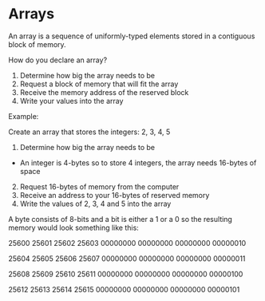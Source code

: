 # Arrays

An array is a sequence of uniformly-typed elements stored in a contiguous block of memory.

How do you declare an array?

1. Determine how big the array needs to be
2. Request a block of memory that will fit the array
3. Receive the memory address of the reserved block
4. Write your values into the array

Example:

Create an array that stores the integers: 2, 3, 4, 5

1. Determine how big the array needs to be
  * An integer is 4-bytes so to store 4 integers, the array needs 16-bytes of space
2. Request 16-bytes of memory from the computer
3. Receive an address to your 16-bytes of reserved memory
4. Write the values of 2, 3, 4 and 5 into the array

A byte consists of 8-bits and a bit is either a 1 or a 0 so the resulting memory would look something like this:

25600    25601    25602    25603
00000000 00000000 00000000 00000010

25604    25605    25606    25607
00000000 00000000 00000000 00000011

25608    25609    25610    25611
00000000 00000000 00000000 00000100

25612    25613    25614    25615
00000000 00000000 00000000 00000101





